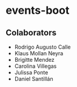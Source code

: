 # events-boot

## Colaborators

- Rodrigo Augusto Calle
- Klaus Mollan Neyra
- Brigitte Mendez
- Carolina Villegas
- Julissa Ponte
- Daniel Santillán


